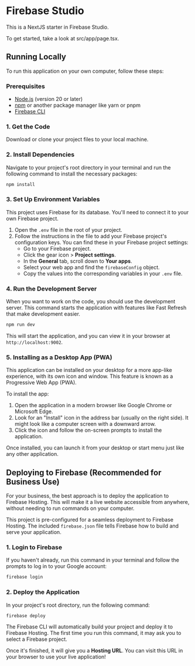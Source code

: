 # Firebase Studio

This is a NextJS starter in Firebase Studio.

To get started, take a look at src/app/page.tsx.

## Running Locally

To run this application on your own computer, follow these steps:

### Prerequisites

- [Node.js](https://nodejs.org/) (version 20 or later)
- [npm](https://www.npmjs.com/) or another package manager like yarn or pnpm
- [Firebase CLI](https://firebase.google.com/docs/cli#install_the_cli)

### 1. Get the Code

Download or clone your project files to your local machine.

### 2. Install Dependencies

Navigate to your project's root directory in your terminal and run the following command to install the necessary packages:

```bash
npm install
```

### 3. Set Up Environment Variables

This project uses Firebase for its database. You'll need to connect it to your own Firebase project.

1.  Open the `.env` file in the root of your project.
2.  Follow the instructions in the file to add your Firebase project's configuration keys. You can find these in your Firebase project settings:
    - Go to your Firebase project.
    - Click the gear icon > **Project settings**.
    - In the **General** tab, scroll down to **Your apps**.
    - Select your web app and find the `firebaseConfig` object.
    - Copy the values into the corresponding variables in your `.env` file.

### 4. Run the Development Server

When you want to work on the code, you should use the development server. This command starts the application with features like Fast Refresh that make development easier.

```bash
npm run dev
```

This will start the application, and you can view it in your browser at `http://localhost:9002`.

### 5. Installing as a Desktop App (PWA)

This application can be installed on your desktop for a more app-like experience, with its own icon and window. This feature is known as a Progressive Web App (PWA).

To install the app:

1.  Open the application in a modern browser like Google Chrome or Microsoft Edge.
2.  Look for an "Install" icon in the address bar (usually on the right side). It might look like a computer screen with a downward arrow.
3.  Click the icon and follow the on-screen prompts to install the application.

Once installed, you can launch it from your desktop or start menu just like any other application.

## Deploying to Firebase (Recommended for Business Use)

For your business, the best approach is to deploy the application to Firebase Hosting. This will make it a live website accessible from anywhere, without needing to run commands on your computer.

This project is pre-configured for a seamless deployment to Firebase Hosting. The included `firebase.json` file tells Firebase how to build and serve your application.

### 1. Login to Firebase

If you haven't already, run this command in your terminal and follow the prompts to log in to your Google account:
```bash
firebase login
```

### 2. Deploy the Application

In your project's root directory, run the following command:
```bash
firebase deploy
```
The Firebase CLI will automatically build your project and deploy it to Firebase Hosting. The first time you run this command, it may ask you to select a Firebase project.

Once it's finished, it will give you a **Hosting URL**. You can visit this URL in your browser to use your live application!
